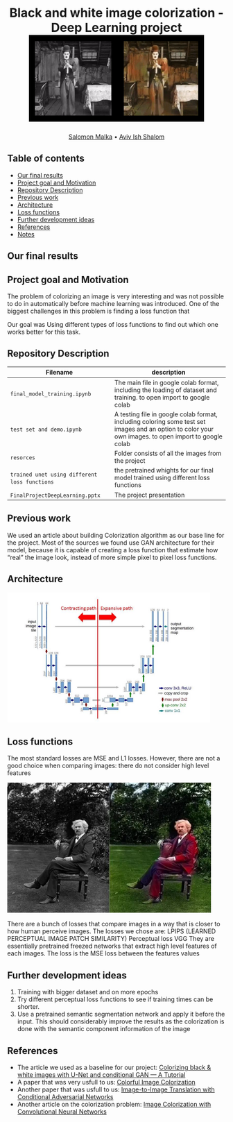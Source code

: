 <h1 align="center">
  <br>
Black and white image colorization -  Deep Learning project
  <br>
  <img src="https://github.com/SalomonMalka/Black-and-white-image-colorization/blob/main/Resources/charlie.gif" height="200">
</h1>
  <p align="center">
    <a href="https://github.com/SalomonMalka">Salomon Malka</a> •
    <a href="https://github.com/aviv21">Aviv Ish Shalom</a>
  </p>


## Table of contents
- [Our final results](#Our-final-results)
- [Project goal and Motivation](#Project-goal-and-Motivation)
- [Repository Description](#repository-description)
- [Previous work](#Previous-work)
- [Architecture](#Architecture)
- [Loss functions](#Loss-functions)
- [Further development ideas](#further-development-ideas)
- [References](#References)
- [Notes](#Notes)


## Our final results


## Project goal and Motivation

The problem of colorizing an image is very interesting and was not possible to do in automatically before machine learning was introduced.
One of the biggest challenges in this problem is finding a loss function that

Our goal was Using different types of loss functions to find out which one works better for this task.


## Repository Description

| Filename                    | description                                                                                       |
| --------------------------- | ------------------------------------------------------------------------------------------------- |
| `final_model_training.ipynb` | The main file in google colab format, including the loading of dataset and training. to open import to google colab |
| `test set and demo.ipynb`    | A testing file in google colab format, including coloring some test set images and an option to color your own images. to open import to google colab                                                                    |
| `resorces `                      | Folder consists of all the images from the project                                                |
| `trained unet using different loss functions`           | the pretrained whights for our final model trained using different loss functions                                          |
| `FinalProjectDeepLearning.pptx`           | The project presentation                                        |


## Previous work
We used an article about building Colorization algorithm as our base line for the project. 
Most of the sources we found use GAN architecture for their model, because it is capable of creating a loss function that estimate how “real” the image look, instead of more simple pixel to pixel loss functions. 



## Architecture

  <img src="https://github.com/SalomonMalka/Black-and-white-image-colorization/blob/main/Resources/unet.png" height="300">
  <p align="center">

## Loss functions
The most standard losses are MSE and L1 losses. 
However, there are not a good choice when comparing images: there do not consider high level features

<img src="https://github.com/SalomonMalka/Black-and-white-image-colorization/blob/main/Resources/exemple_mse.png" height="300">
  <p align="center">


There are a bunch of losses that compare images in a way that is closer to how human perceive images. 
The losses we chose are:
LPIPS (LEARNED PERCEPTUAL IMAGE PATCH SIMILARITY)
Perceptual loss
VGG
They are essentially pretrained freezed networks that extract high level features of each images. The loss is the MSE loss between the features values



## Further development ideas

1. Training with bigger dataset and on more epochs
2. Try different perceptual loss functions to see if training times can be shorter.
3. Use a pretrained semantic segmentation network and apply it before the input. This should considerably improve the results as the colorization is done with the semantic component information of the image

## References

- The article we used as a baseline for our project: [Colorizing black & white images with U-Net and conditional GAN — A Tutorial
](https://towardsdatascience.com/colorizing-black-white-images-with-u-net-and-conditional-gan-a-tutorial-81b2df111cd8)
- A paper that was very usfull to us: [Colorful Image Colorization](https://arxiv.org/abs/1603.08511)
- Another paper that was usfull to us: [Image-to-Image Translation with Conditional Adversarial Networks](https://arxiv.org/abs/1611.07004)
- Another article on the colorization problem: [Image Colorization with Convolutional Neural Networks](https://lukemelas.github.io/image-colorization.html)


